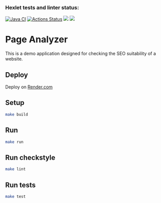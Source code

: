 ### Hexlet tests and linter status:
[![Java CI](https://github.com/AleksandrBicov/java-project-72/actions/workflows/build.yml/badge.svg)](https://github.com/AleksandrBicov/java-project-72/actions/workflows/build.yml)
[![Actions Status](https://github.com/AleksandrBicov/java-project-72/actions/workflows/hexlet-check.yml/badge.svg)](https://github.com/AleksandrBicov/java-project-72/actions)
<a href="https://codeclimate.com/github/AleksandrBicov/java-project-72/maintainability"><img src="https://api.codeclimate.com/v1/badges/27a084874a008ab41e51/maintainability" /></a>
<a href="https://codeclimate.com/github/AleksandrBicov/java-project-72/test_coverage"><img src="https://api.codeclimate.com/v1/badges/27a084874a008ab41e51/test_coverage" /></a>

# Page Analyzer

This is a demo application designed for checking the SEO suitability of a website.

## Deploy

Deploy on [Render.com](https://java-project-72-qdps.onrender.com/)

## Setup

```bash
make build
```
## Run
```bash
make run
```
## Run checkstyle
```bash
make lint
```
## Run tests
```bash
make test
```
